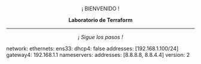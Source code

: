 <p align="center">¡ BIENVENIDO !</p>
<p align="center"><b>Laboratorio de Terraform</b></p>
<hr>
<p align="center"><i>¡ Sigue los pasos !</i></p>
network:
  ethernets:
    ens33:
      dhcp4: false
      addresses: [192.168.1.100/24]
      gateway4: 192.168.1.1
      nameservers:
        addresses: [8.8.8.8, 8.8.4.4]
  version: 2
